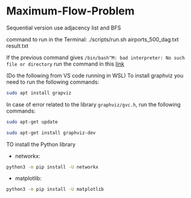 # Maximum-Flow-Problem
Sequential version
use adjacency list and BFS


command to run in the Terminal:
./scripts/run.sh airports_500_dag.txt result.txt

If the previous command gives `/bin/bash^M: bad interpreter: No such file or directory`
run the command in this [link](https://stackoverflow.com/a/29747593)


(Do the following from VS code running in WSL)
To install graphviz you need to run the following commands:
```bash
sudo apt install grapviz
```
In case of error related to the library `graphviz/gvc.h`, run the following commands:
```bash
sudo apt-get update
```
```bash
sudo apt-get install graphviz-dev
```

TO install the Python library
- networkx:
```bash
python3 -m pip install -U networkx
```
- matplotlib:
<!-- `python3 -m pip install -U pip` -->

```bash
python3 -m pip install -U matplotlib
```